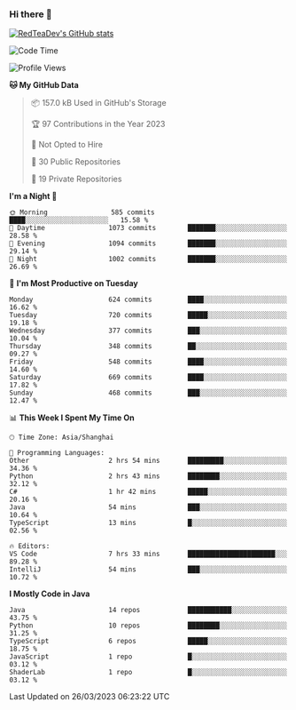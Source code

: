 ### Hi there 👋

<!--
**RedTeaDev/RedTeaDev** is a ✨ _special_ ✨ repository because its `README.md` (this file) appears on your GitHub profile.

Here are some ideas to get you started:

- 🔭 I’m currently working on ...
- 🌱 I’m currently learning ...
- 👯 I’m looking to collaborate on ...
- 🤔 I’m looking for help with ...
- 💬 Ask me about ...
- 📫 How to reach me: ...
- 😄 Pronouns: ...
- ⚡ Fun fact: ...
-->

<!--
[![wakatime](https://wakatime.com/badge/user/6b101ed0-04c0-4490-9283-eb61f2efff96.svg)](https://wakatime.com/@6b101ed0-04c0-4490-9283-eb61f2efff96)
!-->

[![RedTeaDev's GitHub stats](https://github-readme-stats.vercel.app/api?username=RedTeaDev)](https://github.com/anuraghazra/github-readme-stats)
<!--
[![willianrod's wakatime stats](https://github-readme-stats.vercel.app/api/wakatime?username=RedTeaDev)](https://github.com/anuraghazra/github-readme-stats)
!-->
<!--START_SECTION:waka-->
![Code Time](http://img.shields.io/badge/Code%20Time-1%2C284%20hrs%204%20mins-blue)

![Profile Views](http://img.shields.io/badge/Profile%20Views-0-blue)

**🐱 My GitHub Data** 

> 📦 157.0 kB Used in GitHub's Storage 
 > 
> 🏆 97 Contributions in the Year 2023
 > 
> 🚫 Not Opted to Hire
 > 
> 📜 30 Public Repositories 
 > 
> 🔑 19 Private Repositories 
 > 
**I'm a Night 🦉** 

```text
🌞 Morning                585 commits         ████░░░░░░░░░░░░░░░░░░░░░   15.58 % 
🌆 Daytime                1073 commits        ███████░░░░░░░░░░░░░░░░░░   28.58 % 
🌃 Evening                1094 commits        ███████░░░░░░░░░░░░░░░░░░   29.14 % 
🌙 Night                  1002 commits        ███████░░░░░░░░░░░░░░░░░░   26.69 % 
```
📅 **I'm Most Productive on Tuesday** 

```text
Monday                   624 commits         ████░░░░░░░░░░░░░░░░░░░░░   16.62 % 
Tuesday                  720 commits         █████░░░░░░░░░░░░░░░░░░░░   19.18 % 
Wednesday                377 commits         ███░░░░░░░░░░░░░░░░░░░░░░   10.04 % 
Thursday                 348 commits         ██░░░░░░░░░░░░░░░░░░░░░░░   09.27 % 
Friday                   548 commits         ████░░░░░░░░░░░░░░░░░░░░░   14.60 % 
Saturday                 669 commits         ████░░░░░░░░░░░░░░░░░░░░░   17.82 % 
Sunday                   468 commits         ███░░░░░░░░░░░░░░░░░░░░░░   12.47 % 
```


📊 **This Week I Spent My Time On** 

```text
🕑︎ Time Zone: Asia/Shanghai

💬 Programming Languages: 
Other                    2 hrs 54 mins       █████████░░░░░░░░░░░░░░░░   34.36 % 
Python                   2 hrs 43 mins       ████████░░░░░░░░░░░░░░░░░   32.12 % 
C#                       1 hr 42 mins        █████░░░░░░░░░░░░░░░░░░░░   20.16 % 
Java                     54 mins             ███░░░░░░░░░░░░░░░░░░░░░░   10.64 % 
TypeScript               13 mins             █░░░░░░░░░░░░░░░░░░░░░░░░   02.56 % 

🔥 Editors: 
VS Code                  7 hrs 33 mins       ██████████████████████░░░   89.28 % 
IntelliJ                 54 mins             ███░░░░░░░░░░░░░░░░░░░░░░   10.72 % 
```

**I Mostly Code in Java** 

```text
Java                     14 repos            ███████████░░░░░░░░░░░░░░   43.75 % 
Python                   10 repos            ████████░░░░░░░░░░░░░░░░░   31.25 % 
TypeScript               6 repos             █████░░░░░░░░░░░░░░░░░░░░   18.75 % 
JavaScript               1 repo              █░░░░░░░░░░░░░░░░░░░░░░░░   03.12 % 
ShaderLab                1 repo              █░░░░░░░░░░░░░░░░░░░░░░░░   03.12 % 
```




 Last Updated on 26/03/2023 06:23:22 UTC
<!--END_SECTION:waka-->


